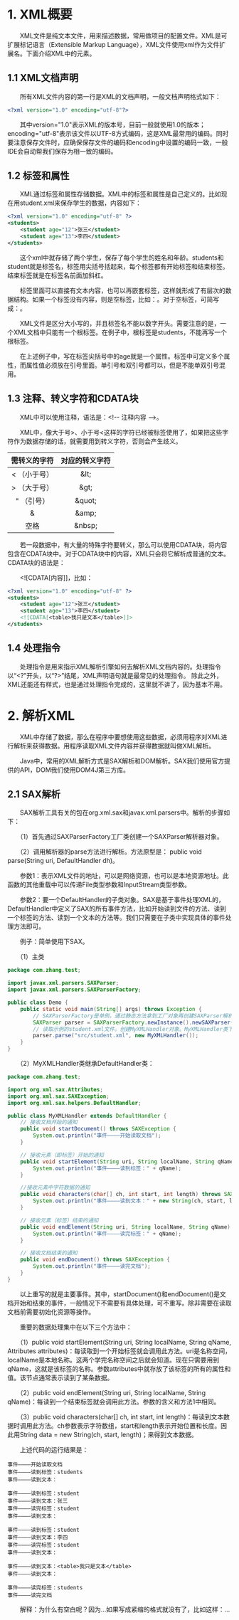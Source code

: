 # 1. XML概要

　　XML文件是纯文本文件，用来描述数据，常用做项目的配置文件。XML是可扩展标记语言（Extensible Markup Language），XML文件使用xml作为文件扩展名。下面介绍XML中的元素。

## 1.1 XML文档声明

　　所有XML文件内容的第一行是XML的文档声明，一般文档声明格式如下：

```xml
<?xml version="1.0" encoding="utf-8"?>
```

　　其中version="1.0"表示XML的版本号，目前一般就使用1.0的版本；encoding="utf-8"表示该文件以UTF-8方式编码，这是XML最常用的编码。同时要注意保存文件时，应确保保存文件的编码和encoding中设置的编码一致，一般IDE会自动帮我们保存为相一致的编码。

## 1.2 标签和属性

　　XML通过标签和属性存储数据。XML中的标签和属性是自己定义的。比如现在用student.xml来保存学生的数据，内容如下：

```xml
<?xml version="1.0" encoding="utf-8" ?>
<students>
    <student age="12">张三</student>
    <student age="13">李四</student>
</students>
```

　　这个xml中就存储了两个学生，保存了每个学生的姓名和年龄。students和student就是标签名，标签用尖括号括起来，每个标签都有开始标签和结束标签。结束标签就是在标签名前面加斜杠。

　　标签里面可以直接有文本内容，也可以再嵌套标签，这样就形成了有层次的数据结构。如果一个标签没有内容，则是空标签，比如：<student></student>。对于空标签，可简写成：<student />。

　　XML文件是区分大小写的，并且标签名不能以数字开头。需要注意的是，一个XML文档中只能有一个根标签。在例子中，根标签是students，不能再写一个根标签。

　　在上述例子中，写在标签尖括号中的age就是一个属性。标签中可定义多个属性，而属性值必须放在引号里面。单引号和双引号都可以，但是不能单双引号混用。

## 1.3 注释、转义字符和CDATA块

　　XML中可以使用注释，语法是：&lt;!-- 注释内容 --&gt;。

　　XML中，像大于号&gt;、小于号&lt;这样的字符已经被标签使用了，如果把这些字符作为数据存储的话，就需要用到转义字符，否则会产生歧义。

|  需转义的字符  |  对应的转义字符  |
|:--------------:|:----------------:|
| &lt; （小于号）|     &amp;lt;     |
| &gt; （大于号）|     &amp;gt;     |
| &quot; （引号）|     &amp;quot;   |
| &amp;          |     &amp;amp;    |
|      空格      |     &amp;nbsp;   |

　　若一段数据中，有大量的特殊字符要转义，那么可以使用CDATA块，将内容包含在CDATA块中。对于CDATA块中的内容，XML只会将它解析成普通的文本。CDATA块的语法是：

　　&lt;![CDATA[内容]]，比如：

```xml
<?xml version="1.0" encoding="utf-8" ?>
<students>
    <student age="12">张三</student>
    <student age="13">李四</student>
    <![CDATA[<table>我只是文本</table>]]>
</students>
```

## 1.4 处理指令

　　处理指令是用来指示XML解析引擎如何去解析XML文档内容的。处理指令以“&lt;?”开头，以“?&gt;”结尾，XML声明语句就是最常见的处理指令。
除此之外，XML还能还有样式，也是通过处理指令完成的，这里就不讲了，因为基本不用。

# 2. 解析XML

　　XML中存储了数据，那么在程序中要想使用这些数据，必须用程序对XML进行解析来获得数据。用程序读取XML文件内容并获得数据就叫做XML解析。

　　Java中，常用的XML解析方式是SAX解析和DOM解析。SAX我们使用官方提供的API，DOM我们使用DOM4J第三方库。

## 2.1 SAX解析

　　SAX解析工具有关的包在org.xml.sax和javax.xml.parsers中。解析的步骤如下：

　　（1）首先通过SAXParserFactory工厂类创建一个SAXParser解析器对象。

　　（2）调用解析器的parse方法进行解析。方法原型是：
public void parse(String uri, DefaultHandler dh)。

　　参数1：表示XML文件的地址，可以是网络资源，也可以是本地资源地址。此函数的其他重载中可以传递File类型参数和InputStream类型参数。

　　参数2：要一个DefaultHandler的子类对象。SAX是基于事件处理XML的，DefaultHandler中定义了SAX的所有事件方法，比如开始读到文件的方法、读到一个标签的方法、读到一个文本的方法等。我们只需要在子类中实现具体的事件处理方法即可。

　　例子：简单使用下SAX。

　　（1）主类

```java
package com.zhang.test;

import javax.xml.parsers.SAXParser;
import javax.xml.parsers.SAXParserFactory;

public class Demo {
    public static void main(String[] args) throws Exception {
        // SAXParserFactory是单例，通过静态方法拿到工厂对象再创建SAXParser解析器
        SAXParser parser = SAXParserFactory.newInstance().newSAXParser();
        // 读取示例的student.xml文件。创建MyXMLHandler对象。MyXMLHandler类下面创建。
        parser.parse("src/student.xml", new MyXMLHandler());
    }
}
```

　　（2）MyXMLHandler类继承DefaultHandler类：

```java
package com.zhang.test;

import org.xml.sax.Attributes;
import org.xml.sax.SAXException;
import org.xml.sax.helpers.DefaultHandler;

public class MyXMLHandler extends DefaultHandler {
    // 接收文档开始的通知
    public void startDocument() throws SAXException {
        System.out.println("事件————开始读取文档");
    }

    // 接收元素（即标签）开始的通知
    public void startElement(String uri, String localName, String qName, Attributes attributes) throws SAXException {
        System.out.println("事件————读到标签：" + qName);
    }

    //接收元素中字符数据的通知
    public void characters(char[] ch, int start, int length) throws SAXException {
        System.out.println("事件————读到文本：" + new String(ch, start, length));
    }

    // 接收元素（标签）结束的通知
    public void endElement(String uri, String localName, String qName) throws SAXException {
        System.out.println("事件————读完标签：" + qName);
    }

    // 接收文档结束的通知
    public void endDocument() throws SAXException {
        System.out.println("事件————读完文档");
    }
}
```

　　以上重写的就是主要事件。其中，startDocument()和endDocument()是文档开始和结束的事件，一般情况下不需要有具体处理，可不重写。除非需要在读取文档前需要初始化资源等操作。

　　重要的数据处理集中在以下三个方法中：

　　（1）public void startElement(String uri, String localName, String qName, Attributes attributes)：每读取到一个开始标签就会调用此方法。uri是名称空间，localName是本地名称。这两个学完名称空间之后就会知道。现在只需要用到qName，这就是该标签的名称。参数attributes中就存放了该标签的所有的属性和值。该节点通常表示读到了某条数据。

　　（2）public void endElement(String uri, String localName, String qName)：每读到一个结束标签就会调用此方法。参数的含义和方法1中相同。

　　（3）public void characters(char[] ch, int start, int length)：每读到文本数据时调用此方法。ch参数表示字符数组，start和length表示开始位置和长度。因此用String data = new String(ch, start, length)；来得到文本数据。

　　上述代码的运行结果是：

```
事件————开始读取文档
事件————读到标签：students
事件————读到文本：
    
事件————读到标签：student
事件————读到文本：张三
事件————读完标签：student
事件————读到文本：
    
事件————读到标签：student
事件————读到文本：李四
事件————读完标签：student
事件————读到文本：
    
事件————读到文本：<table>我只是文本</table>
事件————读到文本：

事件————读完标签：students
事件————读完文档
```

　　解释：为什么有空白呢？因为...如果写成紧缩的格式就没有了，比如这样：...